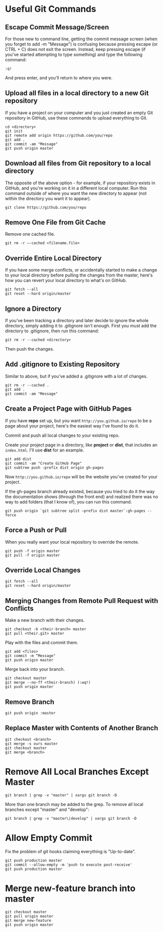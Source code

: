 # Useful Git Commands

## Escape Commit Message/Screen

For those new to command line, getting the commit message screen (when you forget to add -m "Message") is confusing because pressing escape (or CTRL + C) does not exit the screen. Instead, keep pressing escape (if you've started attempting to type something) and type the following command:

    :q!

And press enter, and you'll return to where you were.

## Upload all files in a local directory to a new Git repository

If you have a project on your computer and you just created an empty Git repository in GitHub, use these commands to upload everything to Git.

    cd <directory>
    git init
    git remote add origin https://github.com/you/repo
    git add .
    git commit -am "Message"
    git push origin master

## Download all files from Git repository to a local directory

The opposite of the above option - for example, if your repository exists in GitHub, and you're working on it in a different local computer. Run this command outside of where you want the new directory to appear (not within the directory you want it to appear).

    git clone https://github.com/you/repo

## Remove One File from Git Cache

Remove one cached file.

    git rm -r —-cached <filename.file>

## Override Entire Local Directory

If you have some merge conflicts, or accidentally started to make a change to your local directory before pulling the changes from the master, here's how you can revert your local directory to what's on GitHub.

    git fetch --all
    git reset --hard origin/master

## Ignore a Directory

If you've been tracking a directory and later decide to ignore the whole directory, simply adding it to .gitignore isn't enough. First you must add the directory to .gitignore, then run this command:

    git rm -r --cached <directory>

Then push the changes.

## Add .gitignore to Existing Repository

Similar to above, but if you've added a .gitignore with a lot of changes.

    git rm -r --cached .
    git add .
    git commit -am "Message"

## Create a Project Page with GitHub Pages

If you have **repo** set up, but you want `http://you.github.io/repo` to be a page about your project, here's the easiest way I've found to do it.

Commit and push all local changes to your existing repo.

Create your project page in a directory, like **project** or **dist**, that includes an `index.html`. I'll use **dist** for an example.

    git add dist
    git commit -am "Create GitHub Page"
    git subtree push -prefix dist origin gh-pages

Now `http://you.github.io/repo` will be the website you've created for your project. 

If the gh-pages branch already existed, because you tried to do it the way the documentation shows (through the front end) and realized there was no way to add folders (that I know of), you can run this command.

    git push origin `git subtree split —prefix dist master`:gh-pages --force

## Force a Push or Pull

When you really want your local repository to override the remote.

    git push -f origin master
    git pull -f origin master
    
## Override Local Changes

    git fetch --all
    git reset --hard origin/master
    
## Merging Changes from Remote Pull Request with Conflicts

Make a new branch with their changes.

    git checkout -b <their-branch> master
    git pull <their.git> master
    
Play with the files and commit them.    
    
    git add <files>
    git commit -m “Message"
    git push origin master
  
Merge back into your branch.  
  
    git checkout master
    git merge --no-ff <their-branch) (:wq!)
    git push origin master

## Remove Branch

    git push origin :master
    
## Replace Master with Contents of Another Branch

    git checkout <branch>
    git merge -s ours master
    git checkout master
    git merge <branch>
    
# Remove All Local Branches Except Master

    git branch | grep -v "master" | xargs git branch -D
    
More than one branch may be added to the grep. To remove all local branches except "master" and "develop":

    git branch | grep -v "master\|develop" | xargs git branch -D
    
 # Allow Empty Commit 
 
 Fix the problem of git hooks claiming everything is "Up-to-date".
 
 ```
 git push production master
 git commit --allow-empty -m 'push to execute post-receive'
 git push production master
 ```
 
 # Merge new-feature branch into master

```
git checkout master
git pull origin master
git merge new-feature
git push origin master
```
